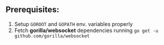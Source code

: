 ## Prerequisites:

1. Setup `GOROOT` and `GOPATH` env. variables properly
2. Fetch **gorilla/websocket** dependencies running `go get -u github.com/gorilla/websocket`
